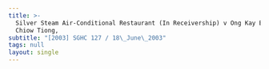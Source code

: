 ```yaml
---
title: >-
  Silver Steam Air-Conditional Restaurant (In Receivership) v Ong Kay Eng (Ng
  Chiow Tiong,
subtitle: "[2003] SGHC 127 / 18\_June\_2003"
tags: null
layout: single
---
```


